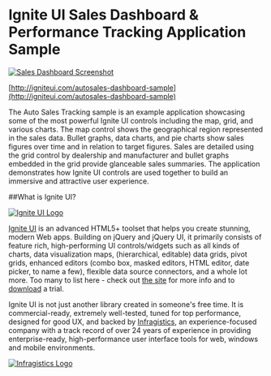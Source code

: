 ﻿# Ignite UI Sales Dashboard & Performance Tracking Application Sample

[![Sales Dashboard Screenshot](http://igniteui.com/images/marketing/app-samples/autosalestracking-sample.png)
](http://igniteui.com/autosales-dashboard-sample)

[http://igniteui.com/autosales-dashboard-sample](http://igniteui.com/autosales-dashboard-sample)

The Auto Sales Tracking sample is an example application showcasing some of the most powerful Ignite UI controls including the map, grid, and various charts. The map control shows the geographical region represented in the sales data. Bullet graphs, data charts, and pie charts show sales figures over time and in relation to target figures. Sales are detailed using the grid control by dealership and manufacturer and bullet graphs embedded in the grid provide glanceable sales summaries. The application demonstrates how Ignite UI controls are used together to build an immersive and attractive user experience.

##What is Ignite UI?

[![Ignite UI Logo](http://infragistics-blogs.github.io/github-assets/logos/igniteui.png)](http://igniteui.com)

[Ignite UI](http://igniteui.com/) is an advanced HTML5+ toolset that helps you create stunning, modern Web apps. Building on jQuery and jQuery UI, it primarily consists of feature rich, high-performing UI controls/widgets such as all kinds of charts, data visualization maps, (hierarchical, editable) data grids, pivot grids, enhanced editors (combo box, masked editors, HTML editor, date picker, to name a few), flexible data source connectors, and a whole lot more.  Too many to list here - check out [the site](http://igniteui.com/) for more info and to [download](https://igniteui.com/download) a trial.

Ignite UI is not just another library created in someone's free time. It is commercial-ready, extremely well-tested, tuned for top performance, designed for good UX, and backed by [Infragistics](http://www.infragistics.com/), an experience-focused company with a track record of over 24 years of experience in providing enterprise-ready, high-performance user interface tools for web, windows and mobile environments.

[![Infragistics Logo](http://infragistics-blogs.github.io/github-assets/logos/infragistics.png)](http://infragistics.com)